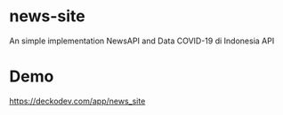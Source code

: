 # news-site
An simple implementation NewsAPI and Data COVID-19 di Indonesia API

# Demo
https://deckodev.com/app/news_site
